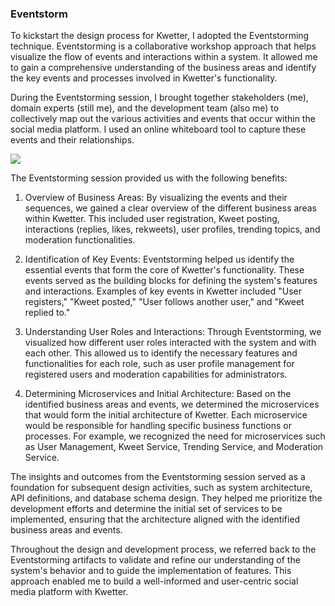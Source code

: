 ### Eventstorm

To kickstart the design process for Kwetter, I adopted the Eventstorming technique.
Eventstorming is a collaborative workshop approach that helps visualize the flow of events and interactions within a
system.
It allowed me to gain a comprehensive understanding of the business areas and identify the key events and processes
involved in Kwetter's functionality.

During the Eventstorming session, I brought together stakeholders (me), domain experts (still me), and the development
team (also me) to collectively map out the various activities and events that occur within the social media platform.
I used an online whiteboard tool to capture these events and their relationships.

![](images/eventstorm_kwetter.png)

The Eventstorming session provided us with the following benefits:

1. Overview of Business Areas: By visualizing the events and their sequences, we gained a clear overview of the different
business areas within Kwetter.
This included user registration, Kweet posting, interactions (replies, likes, rekweets), user profiles, trending topics,
and moderation functionalities.

2. Identification of Key Events: Eventstorming helped us identify the essential events that form the core of Kwetter's
functionality.
These events served as the building blocks for defining the system's features and interactions.
Examples of key events in Kwetter included "User registers," "Kweet posted," "User follows another user," and "Kweet
replied to."

3. Understanding User Roles and Interactions: Through Eventstorming, we visualized how different user roles interacted with
the system and with each other.
This allowed us to identify the necessary features and functionalities for each role, such as user profile management
for registered users and moderation capabilities for administrators.

4. Determining Microservices and Initial Architecture: Based on the identified business areas and events, we determined the
microservices that would form the initial architecture of Kwetter.
Each microservice would be responsible for handling specific business functions or processes.
For example, we recognized the need for microservices such as User Management, Kweet Service, Trending Service, and
Moderation Service.

The insights and outcomes from the Eventstorming session served as a foundation for subsequent design activities, such
as system architecture, API definitions, and database schema design.
They helped me prioritize the development efforts and determine the initial set of services to be implemented, ensuring
that the architecture aligned with the identified business areas and events.

Throughout the design and development process, we referred back to the Eventstorming artifacts to validate and refine
our understanding of the system's behavior and to guide the implementation of features.
This approach enabled me to build a well-informed and user-centric social media platform with Kwetter.

